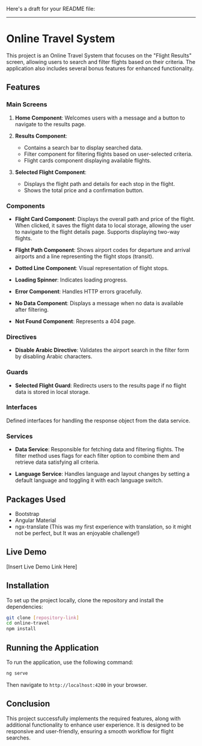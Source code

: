 Here's a draft for your README file:

---

# Online Travel System

This project is an Online Travel System that focuses on the "Flight Results" screen, allowing users to search and filter flights based on their criteria. The application also includes several bonus features for enhanced functionality.

## Features

### Main Screens

1. **Home Component**: Welcomes users with a message and a button to navigate to the results page.
2. **Results Component**:

   - Contains a search bar to display searched data.
   - Filter component for filtering flights based on user-selected criteria.
   - Flight cards component displaying available flights.

3. **Selected Flight Component**:
   - Displays the flight path and details for each stop in the flight.
   - Shows the total price and a confirmation button.

### Components

- **Flight Card Component**: Displays the overall path and price of the flight. When clicked, it saves the flight data to local storage, allowing the user to navigate to the flight details page. Supports displaying two-way flights.
- **Flight Path Component**: Shows airport codes for departure and arrival airports and a line representing the flight stops (transit).

- **Dotted Line Component**: Visual representation of flight stops.

- **Loading Spinner**: Indicates loading progress.
- **Error Component**: Handles HTTP errors gracefully.
- **No Data Component**: Displays a message when no data is available after filtering.
- **Not Found Component**: Represents a 404 page.

### Directives

- **Disable Arabic Directive**: Validates the airport search in the filter form by disabling Arabic characters.

### Guards

- **Selected Flight Guard**: Redirects users to the results page if no flight data is stored in local storage.

### Interfaces

Defined interfaces for handling the response object from the data service.

### Services

- **Data Service**: Responsible for fetching data and filtering flights. The filter method uses flags for each filter option to combine them and retrieve data satisfying all criteria.

- **Language Service**: Handles language and layout changes by setting a default language and toggling it with each language switch.

## Packages Used

- Bootstrap
- Angular Material
- ngx-translate (This was my first experience with translation, so it might not be perfect, but It was an enjoyable challenge!)

## Live Demo

[Insert Live Demo Link Here]

## Installation

To set up the project locally, clone the repository and install the dependencies:

```bash
git clone [repository-link]
cd online-travel
npm install
```

## Running the Application

To run the application, use the following command:

```bash
ng serve
```

Then navigate to `http://localhost:4200` in your browser.

## Conclusion

This project successfully implements the required features, along with additional functionality to enhance user experience. It is designed to be responsive and user-friendly, ensuring a smooth workflow for flight searches.
